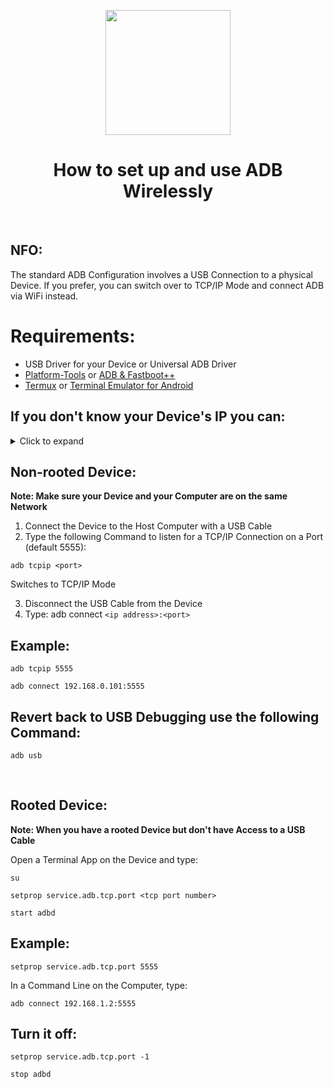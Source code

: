 <p align="center"><img src="https://i.ibb.co/qm9m4Pt/Wireless.png" width="200"></a>
<h1 align="center"><b>How to set up and use ADB Wirelessly</b></h1>
<br />

## NFO:
The standard ADB Configuration involves a USB Connection to a physical Device.
If you prefer, you can switch over to TCP/IP Mode and connect ADB via WiFi instead.

# Requirements:
* USB Driver for your Device or Universal ADB Driver
* [Platform-Tools](https://developer.android.com/studio/releases/platform-tools) or [ADB & Fastboot++](https://github.com/K3V1991/ADB-and-FastbootPlusPlus)
* [Termux](https://play.google.com/store/apps/details?id=com.termux) or [Terminal Emulator for Android](https://play.google.com/store/apps/details?id=jackpal.androidterm)

## If you don't know your Device's IP you can:
<details>
  <summary>Click to expand</summary>
* Check the IP in the WiFi Settings of your Device
* Use ADB to discover IP (via USB):
1. Connect the device to the computer via USB
2. In a Command Line, type: 
```adb shell ifconfig``` 
and copy your Device's IP Address
</details>

## Non-rooted Device:
**Note: Make sure your Device and your Computer are on the same Network**

1. Connect the Device to the Host Computer with a USB Cable
2. Type the following Command to listen for a TCP/IP Connection on a Port (default 5555):
```
adb tcpip <port>
```
Switches to TCP/IP Mode

3. Disconnect the USB Cable from the Device
4. Type: adb connect ```<ip address>:<port>```

## Example:
```
adb tcpip 5555
```
```
adb connect 192.168.0.101:5555
```

## Revert back to USB Debugging use the following Command:
```
adb usb
```
<br />

## Rooted Device:
**Note: When you have a rooted Device but don't have Access to a USB Cable**

Open a Terminal App on the Device and type:
```
su
```
```
setprop service.adb.tcp.port <tcp port number>
```
```
start adbd
```

## Example:
```
setprop service.adb.tcp.port 5555
```
In a Command Line on the Computer, type:
```
adb connect 192.168.1.2:5555
```

## Turn it off:
```
setprop service.adb.tcp.port -1
```
```
stop adbd
```

